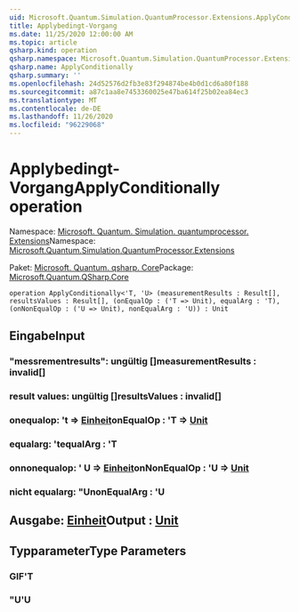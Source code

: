 ```yaml
---
uid: Microsoft.Quantum.Simulation.QuantumProcessor.Extensions.ApplyConditionally
title: Applybedingt-Vorgang
ms.date: 11/25/2020 12:00:00 AM
ms.topic: article
qsharp.kind: operation
qsharp.namespace: Microsoft.Quantum.Simulation.QuantumProcessor.Extensions
qsharp.name: ApplyConditionally
qsharp.summary: ''
ms.openlocfilehash: 24d52576d2fb3e83f294874be4b0d1cd6a80f188
ms.sourcegitcommit: a87c1aa8e7453360025e47ba614f25b02ea84ec3
ms.translationtype: MT
ms.contentlocale: de-DE
ms.lasthandoff: 11/26/2020
ms.locfileid: "96229068"
---
```

# <a name="applyconditionally-operation"></a><span data-ttu-id="6cc46-102">Applybedingt-Vorgang</span><span class="sxs-lookup"><span data-stu-id="6cc46-102">ApplyConditionally operation</span></span>

<span data-ttu-id="6cc46-103">Namespace: [Microsoft. Quantum. Simulation. quantumprocessor. Extensions](xref:Microsoft.Quantum.Simulation.QuantumProcessor.Extensions)</span><span class="sxs-lookup"><span data-stu-id="6cc46-103">Namespace: [Microsoft.Quantum.Simulation.QuantumProcessor.Extensions](xref:Microsoft.Quantum.Simulation.QuantumProcessor.Extensions)</span></span>

<span data-ttu-id="6cc46-104">Paket: [Microsoft. Quantum. qsharp. Core](https://nuget.org/packages/Microsoft.Quantum.QSharp.Core)</span><span class="sxs-lookup"><span data-stu-id="6cc46-104">Package: [Microsoft.Quantum.QSharp.Core](https://nuget.org/packages/Microsoft.Quantum.QSharp.Core)</span></span>




```qsharp
operation ApplyConditionally<'T, 'U> (measurementResults : Result[], resultsValues : Result[], (onEqualOp : ('T => Unit), equalArg : 'T), (onNonEqualOp : ('U => Unit), nonEqualArg : 'U)) : Unit
```


## <a name="input"></a><span data-ttu-id="6cc46-105">Eingabe</span><span class="sxs-lookup"><span data-stu-id="6cc46-105">Input</span></span>

### <a name="measurementresults--__invalidresult__"></a><span data-ttu-id="6cc46-106">"messrementresults": __ungültig <Result>__[]</span><span class="sxs-lookup"><span data-stu-id="6cc46-106">measurementResults : __invalid<Result>__[]</span></span>




### <a name="resultsvalues--__invalidresult__"></a><span data-ttu-id="6cc46-107">result values: __ungültig <Result>__[]</span><span class="sxs-lookup"><span data-stu-id="6cc46-107">resultsValues : __invalid<Result>__[]</span></span>




### <a name="onequalop--t--unit"></a><span data-ttu-id="6cc46-108">onequalop: 't => [Einheit](xref:microsoft.quantum.lang-ref.unit)</span><span class="sxs-lookup"><span data-stu-id="6cc46-108">onEqualOp : 'T => [Unit](xref:microsoft.quantum.lang-ref.unit)</span></span> 




### <a name="equalarg--t"></a><span data-ttu-id="6cc46-109">equalarg: 't</span><span class="sxs-lookup"><span data-stu-id="6cc46-109">equalArg : 'T</span></span>




### <a name="onnonequalop--u--unit"></a><span data-ttu-id="6cc46-110">onnonequalop: ' U => [Einheit](xref:microsoft.quantum.lang-ref.unit)</span><span class="sxs-lookup"><span data-stu-id="6cc46-110">onNonEqualOp : 'U => [Unit](xref:microsoft.quantum.lang-ref.unit)</span></span> 




### <a name="nonequalarg--u"></a><span data-ttu-id="6cc46-111">nicht equalarg: "U</span><span class="sxs-lookup"><span data-stu-id="6cc46-111">nonEqualArg : 'U</span></span>





## <a name="output--unit"></a><span data-ttu-id="6cc46-112">Ausgabe: [Einheit](xref:microsoft.quantum.lang-ref.unit)</span><span class="sxs-lookup"><span data-stu-id="6cc46-112">Output : [Unit](xref:microsoft.quantum.lang-ref.unit)</span></span>



## <a name="type-parameters"></a><span data-ttu-id="6cc46-113">Typparameter</span><span class="sxs-lookup"><span data-stu-id="6cc46-113">Type Parameters</span></span>

### <a name="t"></a><span data-ttu-id="6cc46-114">GIF</span><span class="sxs-lookup"><span data-stu-id="6cc46-114">'T</span></span>


### <a name="u"></a><span data-ttu-id="6cc46-115">"U</span><span class="sxs-lookup"><span data-stu-id="6cc46-115">'U</span></span>

